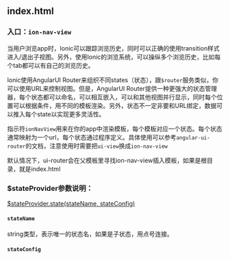 ## index.html

### 入口：`ion-nav-view`
当用户浏览app时，Ionic可以跟踪浏览历史，同时可以正确的使用transition样式进入/退出子视图。另外，使用Ionic的浏览系统，可以操纵多个浏览历史，比如每个tab都可以有自己的浏览历史。

Ionic使用AngularUI Router来组织不同states（状态），跟`$router`服务类似，你可以使用URL来控制视图。但是，AngularUI Router提供一种更强大的状态管理器，每个状态都可以命名，可以相互嵌入，可以和其他视图并行显示，同时每个位置可以根据条件，用不同的模板渲染。另外，状态不一定非要和URL绑定，数据可以推入每个state以实现更多灵活性。

指示符`ionNavView`用来在你的app中渲染模板，每个模板对应一个状态。每个状态通常映射为一个url，每个状态通过程序定义。具体使用可以参考`angular-ui-router`的文档，注意使用时需要把`ui-view`换成`ion-nav-view`

默认情况下，ui-router会在父模板里寻找ion-nav-view插入模板，如果是根目录，就是index.html

### $stateProvider参数说明：

[$stateProvider.state(stateName, stateConfig)](
https://github.com/angular-ui/ui-router/wiki/Quick-Reference#stateprovider-1)

#### `stateName`

string类型，表示唯一的状态名，如果是子状态，用点号连接。

#### `stateConfig`

